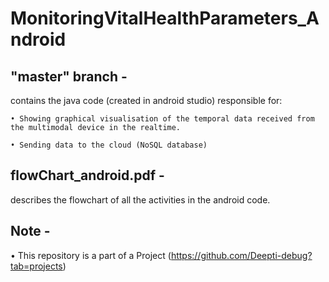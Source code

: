 # MonitoringVitalHealthParameters_Android

"master" branch -
--------------------------------------
contains the java code (created in android studio) responsible for: 

    • Showing graphical visualisation of the temporal data received from the multimodal device in the realtime. 
  
    • Sending data to the cloud (NoSQL database) 
  
flowChart_android.pdf - 
-----------------------
describes the flowchart of all the activities in the android code.

Note -
------
• This repository is a part of a Project (https://github.com/Deepti-debug?tab=projects)
